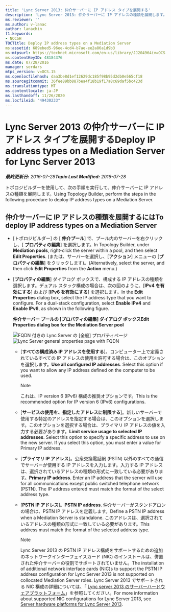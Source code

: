 ```yaml
---
title: 'Lync Server 2013: 仲介サーバーに IP アドレス タイプを展開する'
description: 'Lync Server 2013: 仲介サーバーに IP アドレスの種類を展開します。'
ms.reviewer: ''
ms.author: v-lanac
author: lanachin
f1.keywords:
- NOCSH
TOCTitle: Deploy IP address types on a Mediation Server
ms:assetid: 689ebed5-96ee-4cd4-b7ae-ee2a86a1d9b3
ms:mtpsurl: https://technet.microsoft.com/en-us/library/JJ204964(v=OCS.15)
ms:contentKeyID: 48184376
ms.date: 07/28/2016
manager: serdars
mtps_version: v=OCS.15
ms.openlocfilehash: daa3be8d1ef12629dc185f98b95d2db0e565cf18
ms.sourcegitcommit: 36fee89bb887bea4f18b19f17a8c69daf5bc423d
ms.translationtype: MT
ms.contentlocale: ja-JP
ms.lasthandoff: 11/26/2020
ms.locfileid: "49430233"
---
```

# <a name="deploy-ip-address-types-on-a-mediation-server-for-lync-server-2013"></a><span data-ttu-id="1273f-103">Lync Server 2013 の仲介サーバーに IP アドレス タイプを展開する</span><span class="sxs-lookup"><span data-stu-id="1273f-103">Deploy IP address types on a Mediation Server for Lync Server 2013</span></span>

<div data-xmlns="http://www.w3.org/1999/xhtml">

<div class="topic" data-xmlns="http://www.w3.org/1999/xhtml" data-msxsl="urn:schemas-microsoft-com:xslt" data-cs="https://msdn.microsoft.com/">

<div data-asp="https://msdn2.microsoft.com/asp">



</div>

<div id="mainSection">

<div id="mainBody"><span data-ttu-id="1273f-104">

<span> </span></span><span class="sxs-lookup"><span data-stu-id="1273f-104">

<span> </span></span></span>

<span data-ttu-id="1273f-105">_**最終更新日:** 2016-07-28_</span><span class="sxs-lookup"><span data-stu-id="1273f-105">_**Topic Last Modified:** 2016-07-28_</span></span>

<span data-ttu-id="1273f-106">トポロジビルダーを使用して、次の手順を実行して、仲介サーバーに IP アドレスの種類を展開します。</span><span class="sxs-lookup"><span data-stu-id="1273f-106">Using Topology Builder, perform the steps in the following procedure to deploy IP address types on a Mediation Server.</span></span>

<div>

## <a name="to-deploy-ip-address-types-on-a-mediation-server"></a><span data-ttu-id="1273f-107">仲介サーバーに IP アドレスの種類を展開するには</span><span class="sxs-lookup"><span data-stu-id="1273f-107">To deploy IP address types on a Mediation Server</span></span>

  - <span data-ttu-id="1273f-108">[トポロジビルダー] の [ **仲介プール**] で、プール内のサーバーを右クリックし、[ **プロパティの編集**] を選択します。</span><span class="sxs-lookup"><span data-stu-id="1273f-108">In Topology Builder, under **Mediation pools**, right-click the server within a pool, and then select **Edit Properties**.</span></span> <span data-ttu-id="1273f-109">(または、サーバーを選択し、[**アクション**] メニューの [**プロパティの編集**] をクリックします)。</span><span class="sxs-lookup"><span data-stu-id="1273f-109">(Alternatively, select the server, and then click **Edit Properties** from the **Action** menu.)</span></span>

  - <span data-ttu-id="1273f-p102">[**プロパティの編集**] ダイアログ ボックスで、構成する IP アドレスの種類を選択します。デュアル スタック構成の場合は、次の図のように、[**IPv4 を有効にする**] および [**IPv6 を有効にする**] を選択します。</span><span class="sxs-lookup"><span data-stu-id="1273f-p102">In the **Edit Properties** dialog box, select the IP address type that you want to configure. For a dual-stack configuration, select **Enable IPv4** and **Enable IPv6**, as shown in the following figure.</span></span>
    
    <span data-ttu-id="1273f-112">**仲介サーバー プールの [プロパティの編集] ダイアログ ボックス**</span><span class="sxs-lookup"><span data-stu-id="1273f-112">**Edit Properties dialog box for the Mediation Server pool**</span></span>
    
    <span data-ttu-id="1273f-113">![FQDN 付きの Lync Server の [全般] プロパティページ](images/JJ204964.4e650aca-dbff-4a86-b10d-f0162c032539(OCS.15).png "FQDN 付きの Lync Server の [全般] プロパティページ")</span><span class="sxs-lookup"><span data-stu-id="1273f-113">![Lync Server general properties page with FQDN](images/JJ204964.4e650aca-dbff-4a86-b10d-f0162c032539(OCS.15).png "Lync Server general properties page with FQDN")</span></span>
    
      - <span data-ttu-id="1273f-p103">[**すべての構成済み IP アドレスを使用する**]。コンピューター上で定義されているすべての IP アドレスの使用を許可する場合は、このオプションを選択します。</span><span class="sxs-lookup"><span data-stu-id="1273f-p103">**Use all configured IP addresses**. Select this option if you want to allow any IP address defined on the computer to be used.</span></span>
        
        <div>
        

        > [!NOTE]  
        > <span data-ttu-id="1273f-116">これは、IP version 6 (IPv6) 構成の推奨オプションです。</span><span class="sxs-lookup"><span data-stu-id="1273f-116">This is the recommended option for IP version 6 (IPv6) configurations.</span></span>

        
        </div>
    
      - <span data-ttu-id="1273f-p104">[**サービスの使用を、指定したアドレスに制限する**]。新しいサーバーで使用する特定のアドレスを指定する場合は、このオプションを選択します。このオプションを選択する場合は、プライマリ IP アドレスの値を入力する必要があります。</span><span class="sxs-lookup"><span data-stu-id="1273f-p104">**Limit service usage to selected IP addresses**. Select this option to specify a specific address to use on the new server. If you select this option, you must enter a value for Primary IP address.</span></span>
    
      - <span data-ttu-id="1273f-p105">[**プライマリ IP アドレス**]。公衆交換電話網 (PSTN) 以外のすべての通信でサーバーが使用する IP アドレスを入力します。入力する IP アドレスは、選択されているアドレスの種類の形式に一致している必要があります。</span><span class="sxs-lookup"><span data-stu-id="1273f-p105">**Primary IP address**. Enter an IP address that the server will use for all communications except public switched telephone network (PSTN). The IP address entered must match the format of the select address type.</span></span>
    
      - <span data-ttu-id="1273f-123">[**PSTN IP アドレス**]。</span><span class="sxs-lookup"><span data-stu-id="1273f-123">**PSTN IP address**.</span></span> <span data-ttu-id="1273f-124">仲介サーバーがスタンドアロンの場合は、PSTN IP アドレスを定義します。</span><span class="sxs-lookup"><span data-stu-id="1273f-124">Define a PSTN IP address when a Mediation Server is standalone.</span></span> <span data-ttu-id="1273f-125">このアドレスは、選択されているアドレスの種類の形式に一致している必要があります。</span><span class="sxs-lookup"><span data-stu-id="1273f-125">This address must match the format of the selected address type.</span></span>
        
        <div>
        

        > [!NOTE]  
        > <span data-ttu-id="1273f-126">Lync Server 2013 の PSTN IP アドレス構成をサポートするための追加のネットワークインターフェイスカード (NIC) のインストールは、併置された仲介サーバーの役割でサポートされていません。</span><span class="sxs-lookup"><span data-stu-id="1273f-126">The installation of additional network interface cards (NIC)s to support the PSTN IP address configuration for Lync Server 2013 is not supported on collocated Mediation Server roles.</span></span> <span data-ttu-id="1273f-127">Lync Server 2013 でサポートされる NIC 構成の詳細については、「 <A href="lync-server-2013-server-hardware-platforms.md">Lync server 2013 のサーバーハードウェアプラットフォーム</A>」を参照してください。</span><span class="sxs-lookup"><span data-stu-id="1273f-127">For more information about supported NIC configurations for Lync Server 2013, see <A href="lync-server-2013-server-hardware-platforms.md">Server hardware platforms for Lync Server 2013</A>.</span></span>

        
        <span data-ttu-id="1273f-128"></div>

</div>

</div>

<span> </span>

</div>

</div>

</span><span class="sxs-lookup"><span data-stu-id="1273f-128"></div>

</div>

</div>

<span> </span>

</div>

</div>

</span></span></div>

